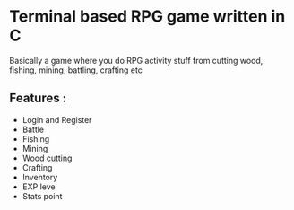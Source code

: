 # Terminal based RPG game written in C
Basically a game where you do RPG activity stuff from cutting wood, fishing, mining, battling, crafting etc

## Features : 

- Login and Register
- Battle
- Fishing
- Mining
- Wood cutting
- Crafting
- Inventory
- EXP leve
- Stats point

